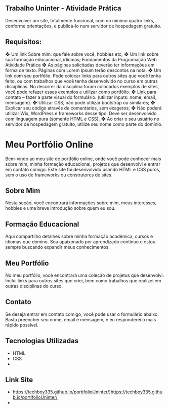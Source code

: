 ## Trabalho Uninter - Atividade Prática

Desenvolver um site, totalmente funcional, com no mínimo quatro links,
conforme orientações, e publicá-lo num servidor de hospedagem gratuito.

## Requisitos:

❖ Um link Sobre mim: que fale sobre você, hobbies etc;
❖ Um link sobre sua formação educacional, idiomas;
Fundamentos da Programação Web
Atividade Prática
❖ As páginas solicitadas deverão ter informações em forma de texto.
Páginas com Lorem Ipsum terão descontos na nota.
❖ Um link com seu portfólio. Pode colocar links para outros sites que você
tenha feito, ou com trabalhos que você tenha desenvolvido no curso em
outras disciplinas. No decorrer da disciplina foram colocados exemplos
de sites, você pode refazer esses exemplos e utilizar como portfólio.
❖ Link para contato – fazer a parte visual do formulário. (utilizar inputs:
nome, email, mensagem).
❖ Utilizar CSS, não pode utilizar bootstrap ou similares;
❖ Explicar seu código através de comentários, sem exageros;
❖ Não poderá utilizar Wix, WordPress e frameworks desse tipo. Deve ser
desenvolvido com linguagem pura (somente HTML e CSS).
❖ Ao criar o seu usuário no servidor de hospedagem gratuito, utilize seu
nome como parte do domínio.

# Meu Portfólio Online

Bem-vindo ao meu site de portfólio online, onde você pode conhecer mais sobre mim, minha formação educacional, projetos que desenvolvi e entrar em contato comigo. Este site foi desenvolvido usando HTML e CSS puros, sem o uso de frameworks ou construtores de sites.

## Sobre Mim

Nesta seção, você encontrará informações sobre mim, meus interesses, hobbies e uma breve introdução sobre quem eu sou.

## Formação Educacional

Aqui compartilho detalhes sobre minha formação acadêmica, cursos e idiomas que domino. Sou apaixonado por aprendizado contínuo e estou sempre buscando expandir meus conhecimentos.

## Meu Portfólio

No meu portfólio, você encontrará uma coleção de projetos que desenvolvi. Inclui links para outros sites que criei, bem como trabalhos que realizei em outras disciplinas do curso.

## Contato

Se deseja entrar em contato comigo, você pode usar o formulário abaixo. Basta preencher seu nome, email e mensagem, e eu responderei o mais rápido possível.

## Tecnologias Utilizadas

- HTML
- CSS
- 
## Link Site

- https://techboy335.github.io/portifolioUninter/)https://techboy335.github.io/portifolioUninter/
- 
